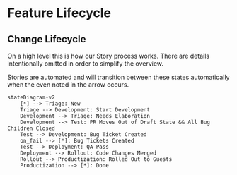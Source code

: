 # Feature Lifecycle

## Change Lifecycle

On a high level this is how our Story process works. There are details intentionally omitted in order to simplify the overview.

Stories are automated and will transition between these states automatically when the even noted in the arrow occurs.

```mermaid
stateDiagram-v2
    [*] --> Triage: New
    Triage --> Development: Start Development
    Development --> Triage: Needs Elaboration
    Development --> Test: PR Moves Out of Draft State && All Bug Children Closed
    Test --> Development: Bug Ticket Created
    on_fail --> [*]: Bug Tickets Created
    Test --> Deployment: QA Pass
    Deployment --> Rollout: Code Changes Merged
    Rollout --> Productization: Rolled Out to Guests
    Productization --> [*]: Done
    
```
